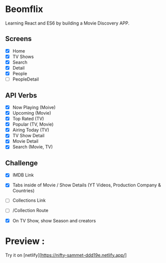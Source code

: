 # Beomflix

Learning React and ES6 by building a Movie Discovery APP.

## Screens

- [x] Home
- [x] TV Shows
- [x] Search
- [x] Detail
- [x] People
- [ ] PeopleDetail

## API Verbs

- [x] Now Playing (Moive)
- [x] Upcoming (Movie)
- [x] Top Rated (TV)
- [x] Popular (TV, Movie)
- [x] Airing Today (TV)
- [x] TV Show Detail
- [x] Movie Detail
- [x] Search (Movie, TV)

## Challenge

- [x] IMDB Link
- [x] Tabs inside of Movie / Show Details (YT Videos, Production Company & Countries)
- [ ] Collections Link
- [ ] /Collection Route
- [x] On TV Show, show Season and creators


# Preview :

Try it on [netlify][https://nifty-sammet-ddd19e.netlify.app/]
